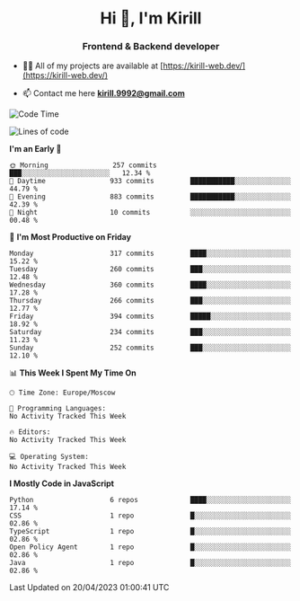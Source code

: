 <h1 align="center">Hi 👋, I'm Kirill</h1>
<h3 align="center">Frontend & Backend developer</h3>

- 👨‍💻 All of my projects are available at [https://kirill-web.dev/](https://kirill-web.dev/)

- 📫 Contact me here **kirill.9992@gmail.com**











<!--START_SECTION:waka-->
![Code Time](http://img.shields.io/badge/Code%20Time-1%2C296%20hrs%2041%20mins-blue)

![Lines of code](https://img.shields.io/badge/From%20Hello%20World%20I%27ve%20Written-2.9%20million%20lines%20of%20code-blue)

**I'm an Early 🐤** 

```text
🌞 Morning                257 commits         ███░░░░░░░░░░░░░░░░░░░░░░   12.34 % 
🌆 Daytime                933 commits         ███████████░░░░░░░░░░░░░░   44.79 % 
🌃 Evening                883 commits         ███████████░░░░░░░░░░░░░░   42.39 % 
🌙 Night                  10 commits          ░░░░░░░░░░░░░░░░░░░░░░░░░   00.48 % 
```
📅 **I'm Most Productive on Friday** 

```text
Monday                   317 commits         ████░░░░░░░░░░░░░░░░░░░░░   15.22 % 
Tuesday                  260 commits         ███░░░░░░░░░░░░░░░░░░░░░░   12.48 % 
Wednesday                360 commits         ████░░░░░░░░░░░░░░░░░░░░░   17.28 % 
Thursday                 266 commits         ███░░░░░░░░░░░░░░░░░░░░░░   12.77 % 
Friday                   394 commits         █████░░░░░░░░░░░░░░░░░░░░   18.92 % 
Saturday                 234 commits         ███░░░░░░░░░░░░░░░░░░░░░░   11.23 % 
Sunday                   252 commits         ███░░░░░░░░░░░░░░░░░░░░░░   12.10 % 
```


📊 **This Week I Spent My Time On** 

```text
🕑︎ Time Zone: Europe/Moscow

💬 Programming Languages: 
No Activity Tracked This Week

🔥 Editors: 
No Activity Tracked This Week

💻 Operating System: 
No Activity Tracked This Week
```

**I Mostly Code in JavaScript** 

```text
Python                   6 repos             ████░░░░░░░░░░░░░░░░░░░░░   17.14 % 
CSS                      1 repo              █░░░░░░░░░░░░░░░░░░░░░░░░   02.86 % 
TypeScript               1 repo              █░░░░░░░░░░░░░░░░░░░░░░░░   02.86 % 
Open Policy Agent        1 repo              █░░░░░░░░░░░░░░░░░░░░░░░░   02.86 % 
Java                     1 repo              █░░░░░░░░░░░░░░░░░░░░░░░░   02.86 % 
```




 Last Updated on 20/04/2023 01:00:41 UTC
<!--END_SECTION:waka-->
